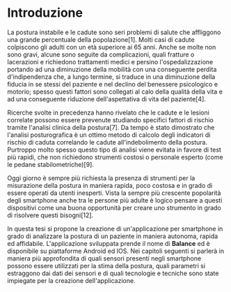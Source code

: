 # Introduzione

La postura instabile e le cadute sono seri problemi di salute che affliggono una grande percentuale della popolazione[1]. Molti casi di cadute colpiscono gli adulti con un età superiore ai 65 anni. Anche se molte non sono gravi, alcune sono seguite da complicazioni, quali fratture o lacerazioni e richiedono trattamenti medici e persino l'ospedalizzazione portando ad una diminuzione della mobilità con una conseguente perdita d'indipendenza che, a lungo termine, si traduce in una diminuzione della fiducia in se stessi del paziente e nel declino del benessere psicologico e motorio; spesso questi fattori sono collegati al calo della qualità della vita e ad una conseguente riduzione dell'aspettativa di vita del paziente[4].

Ricerche svolte in precedenza hanno rivelato che le cadute e le lesioni correlate possono essere prevenute studiando specifici fattori di rischio tramite l'analisi clinica della postura[7]. Da tempo è stato dimostrato che l'analisi posturografica è un ottimo metodo di calcolo degli indicatori di rischio di caduta correlando le cadute all'indebolimento della postura. Purtroppo molto spesso questo tipo di analisi viene evitata in favore di test più rapidi, che non richiedono strumenti costosi o personale esperto (come le pedane stabilometriche)[9].

Oggi giorno è sempre più richiesta la presenza di strumenti per la misurazione della postura in maniera rapida, poco costosa e in grado di essere operati da utenti inesperti. Vista la sempre più crescente popolarità degli smartphone anche tra le persone più adulte è logico pensare a questi dispositivi come una buona opportunità per creare uno strumento in grado di risolvere questi bisogni[12]. 

In questa tesi si propone la creazione di un'applicazione per smartphone in grado di analizzare la postura di un paziente in maniera autonoma, rapida ed affidabile. L'applicazione sviluppata prende il nome di **Balance** ed è disponibile su piattaforme Android ed IOS. Nei capitoli seguenti si parlerà in maniera più approfondita di quali sensori presenti negli smartphone possono essere utilizzati per la stima della postura, quali parametri si estraggono dai dati dei sensori e di quali tecnologie e tecniche sono state impiegate per la creazione dell'applicazione.